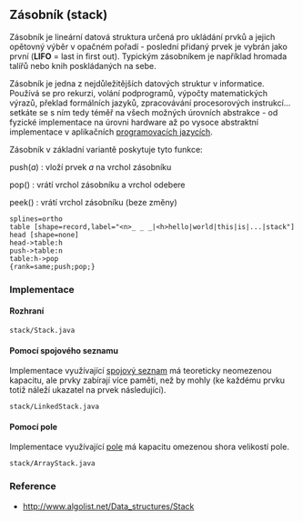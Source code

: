 ## Zásobník (stack)

Zásobník je lineární datová struktura určená pro ukládání prvků a jejich opětovný výběr v opačném pořadí - poslední přidaný prvek je vybrán jako první (**LIFO** = last in first out). Typickým zásobníkem je například hromada talířů nebo knih poskládaných na sebe.

Zásobník je jedna z nejdůležitějších datových struktur v informatice. Používá se pro rekurzi, volání podprogramů, výpočty matematických výrazů, překlad formálních jazyků, zpracovávání procesorových instrukcí... setkáte se s ním tedy téměř na všech možných úrovních abstrakce - od fyzické implementace na úrovni hardware až po vysoce abstraktní implementace v aplikačních [programovacích jazycích](wiki/jazyk).

Zásobník v základní variantě poskytuje tyto funkce:

push(*a*)
: vloží prvek *a* na vrchol zásobníku

pop()
: vrátí vrchol zásobníku a vrchol odebere

peek()
: vrátí vrchol zásobníku (beze změny)

```dot:digraph
splines=ortho
table [shape=record,label="<n>_ _ _|<h>hello|world|this|is|...|stack"]
head [shape=none]
head->table:h
push->table:n
table:h->pop
{rank=same;push;pop;}
```

### Implementace

#### Rozhraní

```include:java
stack/Stack.java
```

#### Pomocí spojového seznamu

Implementace využívající [spojový seznam](wiki/datova-struktura-seznam) má teoreticky neomezenou kapacitu, ale prvky zabírají více paměti, než by mohly (ke každému prvku totiž náleží ukazatel na prvek následující).

```include:java
stack/LinkedStack.java
```

#### Pomocí pole

Implementace využívající [pole](wiki/datova-struktura-pole) má kapacitu omezenou shora velikostí pole.

```include:java
stack/ArrayStack.java
```

### Reference

- http://www.algolist.net/Data_structures/Stack
